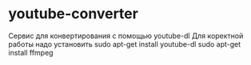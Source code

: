 # youtube-converter
Сервис для конвертирования с помощью youtube-dl
Для коректной работы надо установить sudo apt-get install youtube-dl sudo apt-get install ffmpeg 

